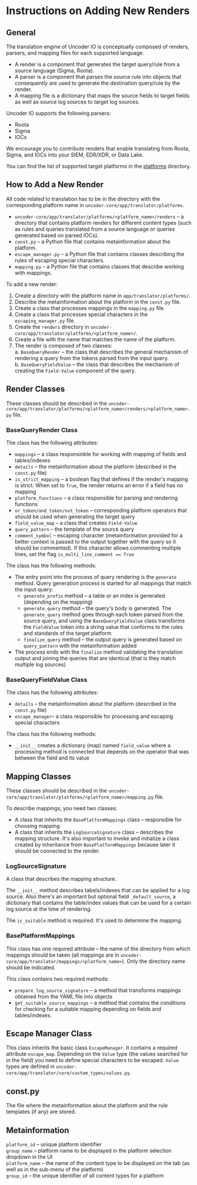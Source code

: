 # Instructions on Adding New Renders
## General
The translation engine of Uncoder IO is conceptually composed of renders, parsers, and mapping files for each supported language.
- A render is a component that generates the target query/rule from a source language (Sigma, Roota).
- A parser is a component that parses the source rule into objects that consequently are used to generate the destination query/rule by the render.
- A mapping file is a dictionary that maps the source fields to target fields as well as source log sources to target log sources.

Uncoder IO supports the following parsers:
- Roota
- Sigma
- IOCs

We encourage you to contribute renders that enable translating from Roota, Sigma, and IOCs into your SIEM, EDR/XDR, or Data Lake.

You can find the list of supported target platforms in the [platforms](https://github.com/UncoderIO/Uncoder_IO/tree/main/translator/app/translator/platforms) directory.

## How to Add a New Render

All code related to translation has to be in the directory with the corresponding platform name in `uncoder-core/app/translator/platforms`.

- `uncoder-core/app/translator/platforms/<platform_name>/renders` – a directory that contains platform renders for different content types (such as rules and queries translated from a source language or queries generated based on parsed IOCs).
- `const.py` – a Python file that contains metainformation about the platform.
- `escape_manager.py` – a Python file that contains classes describing the rules of escaping special characters.
- `mapping.py` – a Python file that contains classes that describe working with mappings.

To add a new render:

1. Create a directory with the platform name in `app/translator/platforms/`.
2. Describe the metainformation about the platform in the `const.py` file.
3. Create a class that processes mappings in the `mapping.py` file.
4. Create a class that processes special characters in the `escaping_manager.py` file.
5. Create the `renders` directory in `uncoder-core/app/translator/platforms/<platform_name>/`.
6. Create a file with the name that matches the name of the platform.
7. The render is composed of two classes:  
    a. `BaseQueryRender` – the class that describes the general mechanism of rendering a query from the tokens parsed from the input query.  
    b. `BaseQueryFieldValue` – the class that describes the mechanism of creating the `Field-Value` component of the query.  


## Render Classes
These classes should be described in the `uncoder-core/app/translator/platforms/<platform_name>/renders/<platform_name>.py` file.

### BaseQueryRender Class

The class has the following attributes:
- `mappings` – a class responsinble for working with mapping of fields and tables/indexes
- `details` – the metainformation about the platform (described in the `const.py` file)
- `is_strict_mapping` – a boolean flag that defines if the render's mapping is strict. When set to `True`, the render returns an error if a field has no mapping
- `platform_functions` – a class responsible for parsing and rendering functions
- `or_token/and_token/not_token` – corresponding platform operators that should be used when generating the target query
- `field_value_map` – a class that creates `Field-Value`
- `query_pattern` – the template of the source query
- `comment_symbol` – escaping character (metainformation provided for a better context is passed to the output together with the query so it should be commented). If this character allows commenting multiple lines, set the flag `is_multi_line_comment == True`

The class has the following methods:
- The entry point into the process of query rendering is the `generate` method. Query generation process is started for all mappings that match the input query:
    - `generate_prefix` method – a table or an index is generated (depending on the mapping)
    - `generate_query` method – the query's body is generated. The `generate_query` method goes through each token parsed from the source query, and using the `BaseQueryFieldValue` class transforms the `FieldValue` token into a string value that conforms to the rules and standards of the target platform
    - `finalize_query` method – the output query is generated based on `query_pattern` with the metainformation added
- The process ends with the `finalize` method validating the translation output and joining the queries that are identical (that is they match multiple log sources)


### BaseQueryFieldValue Class

The class has the following attributes:
- `details` – the metainformation about the platform (described in the `const.py` file)
- `escape_manager`– a class responsible for processing and escaping special characters

The class has the following methods:
- `__init__` creates a dictionary (map) named `field_value` where a processing method is connected that depends on the operator that was between the field and its value

## Mapping Classes
These classes should be described in the `uncoder-core/app/translator/platforms/<platform_name>/mapping.py` file.

To describe mappings, you need two classes:
- A class that inherits the `BasePlatformMappings` class – responsible for choosing mapping
- A class that inherits the `LogSourceSignature` class – describes the mapping structure.
It's also important to invoke and initialize a class created by inheritance from `BasePlatformMappings` because later it should be connected to the render.

### LogSourceSignature
A class that describes the mapping structure.

The `__init__` method describes tabels/indexes that can be applied for a log source. Also there's an important but optional field `_default_source`, a dictionary that contains the table/index values that can be used for a certain log source at the time of rendering.

The `is_suitable` method is required. It's used to determine the mapping.

### BasePlatformMappings
This class has one required attribute – the name of the directory from which mappings should be taken (all mappings are in `uncoder-core/app/translator/mappings/<platform_name>`). Only the directory name should be indicated.

This class contains two required methods:
- `prepare_log_source_signature` – a method that transforms mappings obtained from the YAML file into objects
- `get_suitable_source_mappings` – a method that contains the conditions for checking for a suitable mapping depending on fields and tables/indexes.

## Escape Manager Class
This class inherits the basic class `EscapeManager`. It contains a required attribute `escape_map`. Depending on the `Value` type (the values searched for in the field) you need to define special characters to be escaped. `Value` types are defined in `uncoder-core/app/translator/core/custom_types/values.py`.

## const.py
The file where the metainformation about the platform and the rule templates (if any) are stored.

## Metainformation
`platform_id` – unique platform identifier  
`group_name` – platform name to be displayed in the platform selection dropdown in the UI  
`platform_name` – the name of the content type to be displayed on the tab (as well as in the sub-menu of the platform)  
`group_id` – the unique identifier of all content types for a platform  
